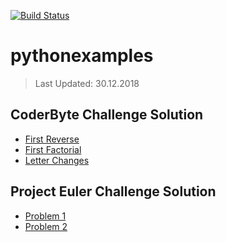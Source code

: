 [![Build Status](https://travis-ci.org/mrabdullahsahin/python-coding-challenges.svg?branch=master)](https://travis-ci.org/mrabdullahsahin/python-coding-challenges)

# pythonexamples
> Last Updated: 30.12.2018

## CoderByte Challenge Solution

* [First Reverse](https://github.com/mrabdullahsahin/python-coding-challenges/blob/master/coderbyte/first_reverse.ipynb)
* [First Factorial](https://github.com/mrabdullahsahin/python-coding-challenges/blob/master/coderbyte/first_factorial.ipynb)
* [Letter Changes](https://github.com/mrabdullahsahin/python-coding-challenges/blob/master/coderbyte/letter_changes.ipynb)


## Project Euler Challenge Solution

* [Problem 1](https://github.com/mrabdullahsahin/python-coding-challenges/blob/master/project_euler/problem_1.ipynb)
* [Problem 2](https://github.com/mrabdullahsahin/python-coding-challenges/blob/master/project_euler/problem_2.ipynb)

